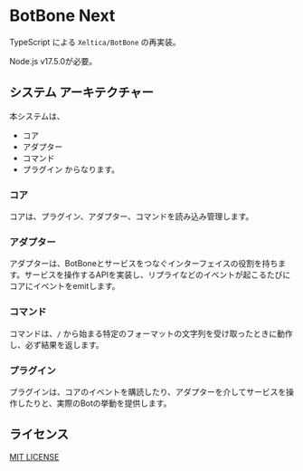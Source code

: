 # BotBone Next

TypeScript による `Xeltica/BotBone` の再実装。

Node.js v17.5.0が必要。

## システム アーキテクチャー

本システムは、
* コア
* アダプター
* コマンド
* プラグイン
からなります。

### コア

コアは、プラグイン、アダプター、コマンドを読み込み管理します。

### アダプター

アダプターは、BotBoneとサービスをつなぐインターフェイスの役割を持ちます。サービスを操作するAPIを実装し、リプライなどのイベントが起こるたびにコアにイベントをemitします。

### コマンド

コマンドは、`/` から始まる特定のフォーマットの文字列を受け取ったときに動作し、必ず結果を返します。

### プラグイン

プラグインは、コアのイベントを購読したり、アダプターを介してサービスを操作したりと、実際のBotの挙動を提供します。

## ライセンス

[MIT LICENSE](LICENSE)
